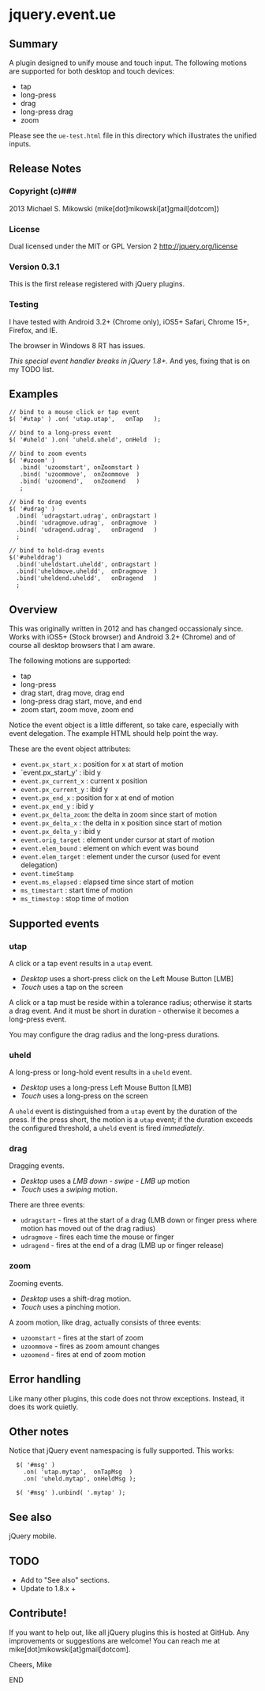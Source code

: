# jquery.event.ue #

## Summary ##

A plugin designed to unify mouse and touch input.
The following motions are supported for both desktop
and touch devices:

- tap
- long-press
- drag
- long-press drag
- zoom

Please see the `ue-test.html` file in this directory which illustrates
the unified inputs.

## Release Notes ##

### Copyright (c)###
2013 Michael S. Mikowski (mike[dot]mikowski[at]gmail[dotcom])

### License ###
Dual licensed under the MIT or GPL Version 2
http://jquery.org/license

### Version 0.3.1 ###
This is the first release registered with jQuery plugins.

### Testing ###
I have tested with Android 3.2+ (Chrome only),
iOS5+ Safari, Chrome 15+, Firefox, and IE.

The browser in Windows 8 RT has issues.

*This special event handler breaks in jQuery 1.8+.*
And yes, fixing that is on my TODO list.

## Examples ##

    // bind to a mouse click or tap event
    $( '#utap' ) .on( 'utap.utap',   onTap   );
    
    // bind to a long-press event
    $( '#uheld' ).on( 'uheld.uheld', onHeld  );

    // bind to zoom events
    $( '#uzoom' )
       .bind( 'uzoomstart', onZoomstart )
       .bind( 'uzoommove',  onZoommove  )
       .bind( 'uzoomend',   onZoomend   )
       ;

    // bind to drag events
    $( '#udrag' )
      .bind( 'udragstart.udrag', onDragstart )
      .bind( 'udragmove.udrag',  onDragmove  )
      .bind( 'udragend.udrag',   onDragend   )
      ;

    // bind to hold-drag events
    $('#uhelddrag')
      .bind('uheldstart.uheldd', onDragstart )
      .bind('uheldmove.uheldd',  onDragmove  )
      .bind('uheldend.uheldd',   onDragend   )
      ;

## Overview ##

This was originally written in 2012 and has changed occassionaly since.
Works with iOS5+ (Stock browser) and Android 3.2+ (Chrome) and of course
all desktop browsers that I am aware.

The following motions are supported:

- tap
- long-press
- drag start, drag move, drag end
- long-press drag start, move, and end
- zoom start, zoom move, zoom end

Notice the event object is a little different,
so take care, especially with event delegation.  The example
HTML should help point the way.


These are the event object attributes:

- `event.px_start_x` : position for x at start of motion
- `event.px_start_y' : ibid y
- `event.px_current_x` : current x position
- `event.px_current_y` : ibid y
- `event.px_end_x` : position for x at end of motion
- `event.px_end_y` : ibid y
- `event.px_delta_zoom`: the delta in zoom since start of motion
- `event.px_delta_x` : the delta in x position since start of motion
- `event.px_delta_y` : ibid y
- `event.orig_target` : element under cursor at start of motion
- `event.elem_bound` : element on which event was bound
- `event.elem_target` : element under the cursor (used for event delegation)
- `event.timeStamp`
- `event.ms_elapsed` : elapsed time since start of motion
- `ms_timestart` : start time of motion
- `ms_timestop` : stop time of motion

## Supported events ##

### utap ###
A click or a tap event results in a `utap` event.
- *Desktop* uses a short-press click on the Left Mouse Button [LMB]
- *Touch* uses a tap on the screen

A click or a tap must be reside within a tolerance radius; 
otherwise it starts a drag event.  And it must be short in
duration - otherwise it becomes a long-press event.

You may configure the drag radius and the long-press
durations.

### uheld ###
A long-press or long-hold event results in a `uheld` event.
- *Desktop* uses a long-press Left Mouse Button [LMB]
- *Touch* uses a long-press on the screen
 
A `uheld` event is distinguished from a `utap` event by the duration
of the press.  If the press short, the motion is a `utap`
event; if the duration exceeds the configured threshold, a 
`uheld` event is fired *immediately*.

### drag ###
Dragging events.
- *Desktop* uses a *LMB down - swipe - LMB up* motion
- *Touch* uses a *swiping* motion.

There are three events:
- `udragstart` - fires at the start of a drag (LMB down or finger press where motion has moved out of the drag radius)
- `udragmove`  - fires each time the mouse or finger
- `udragend`   - fires at the end of a drag (LMB up or finger release)


### zoom ###
Zooming events.
- *Desktop* uses a shift-drag motion.
- *Touch* uses a pinching motion.

A zoom motion, like drag, actually consists of three events:

- `uzoomstart` - fires at the start of zoom
- `uzoommove`  - fires as zoom amount changes
- `uzoomend`   - fires at end of zoom motion

## Error handling ##

Like many other plugins, this code does not throw exceptions.
Instead, it does its work quietly.

## Other notes ##

Notice that jQuery event namespacing is fully supported.
This works:

      $( '#msg' )
        .on( 'utap.mytap',  onTapMsg  )
        .on( 'uheld.mytap', onHeldMsg );

      $( '#msg' ).unbind( '.mytap' );

## See also ##

jQuery mobile.

## TODO ##

- Add to "See also" sections.
- Update to 1.8.x +

## Contribute! ##

If you want to help out, like all jQuery plugins this is hosted at
GitHub.  Any improvements or suggestions are welcome!
You can reach me at mike[dot]mikowski[at]gmail[dotcom].

Cheers, Mike

END
